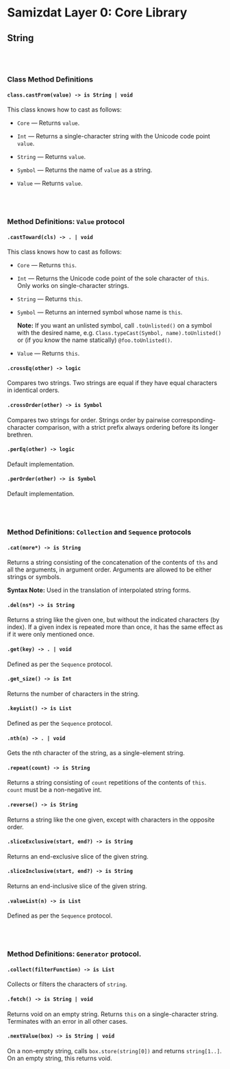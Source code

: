 Samizdat Layer 0: Core Library
==============================

String
------


<br><br>
### Class Method Definitions

#### `class.castFrom(value) -> is String | void`

This class knows how to cast as follows:

* `Core` &mdash; Returns `value`.

* `Int` &mdash; Returns a single-character string with the Unicode code
  point `value`.

* `String` &mdash; Returns `value`.

* `Symbol` &mdash; Returns the name of `value` as a string.

* `Value` &mdash; Returns `value`.


<br><br>
### Method Definitions: `Value` protocol

#### `.castToward(cls) -> . | void`

This class knows how to cast as follows:

* `Core` &mdash; Returns `this`.

* `Int` &mdash; Returns the Unicode code point of the sole character of
  `this`. Only works on single-character strings.

* `String` &mdash; Returns `this`.

* `Symbol` &mdash; Returns an interned symbol whose name is `this`.

  **Note:** If you want an unlisted symbol, call `.toUnlisted()` on a
  symbol with the desired name, e.g. `Class.typeCast(Symbol, name).toUnlisted()`
  or (if you know the name statically) `@foo.toUnlisted()`.

* `Value` &mdash; Returns `this`.

#### `.crossEq(other) -> logic`

Compares two strings. Two strings are equal if they have equal characters in
identical orders.

#### `.crossOrder(other) -> is Symbol`

Compares two strings for order. Strings order by pairwise
corresponding-character comparison, with a strict prefix always ordering
before its longer brethren.

#### `.perEq(other) -> logic`

Default implementation.

#### `.perOrder(other) -> is Symbol`

Default implementation.


<br><br>
### Method Definitions: `Collection` and `Sequence` protocols

#### `.cat(more*) -> is String`

Returns a string consisting of the concatenation of the contents of `ths`
and all the arguments, in argument order. Arguments are allowed to be
either strings or symbols.

**Syntax Note:** Used in the translation of interpolated string forms.

#### `.del(ns*) -> is String`

Returns a string like the given one, but without the indicated characters
(by index). If a given index is repeated more than once, it has the same
effect as if it were only mentioned once.

#### `.get(key) -> . | void`

Defined as per the `Sequence` protocol.

#### `.get_size() -> is Int`

Returns the number of characters in the string.

#### `.keyList() -> is List`

Defined as per the `Sequence` protocol.

#### `.nth(n) -> . | void`

Gets the nth character of the string, as a single-element string.

#### `.repeat(count) -> is String`

Returns a string consisting of `count` repetitions of the contents of `this`.
`count` must be a non-negative int.

#### `.reverse() -> is String`

Returns a string like the one given, except with characters in the opposite
order.

#### `.sliceExclusive(start, end?) -> is String`

Returns an end-exclusive slice of the given string.

#### `.sliceInclusive(start, end?) -> is String`

Returns an end-inclusive slice of the given string.

#### `.valueList(n) -> is List`

Defined as per the `Sequence` protocol.


<br><br>
### Method Definitions: `Generator` protocol.

#### `.collect(filterFunction) -> is List`

Collects or filters the characters of `string`.

#### `.fetch() -> is String | void`

Returns void on an empty string. Returns `this` on a single-character string.
Terminates with an error in all other cases.

#### `.nextValue(box) -> is String | void`

On a non-empty string, calls `box.store(string[0])` and returns
`string[1..]`. On an empty string, this returns void.
